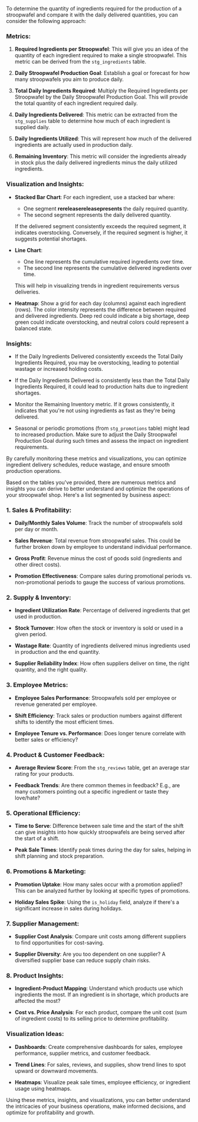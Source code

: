 To determine the quantity of ingredients required for the production of a stroopwafel and compare it with the daily delivered quantities, you can consider the following approach:

### Metrics:

1. **Required Ingredients per Stroopwafel**: This will give you an idea of the quantity of each ingredient required to make a single stroopwafel. This metric can be derived from the `stg_ingredients` table.

2. **Daily Stroopwafel Production Goal**: Establish a goal or forecast for how many stroopwafels you aim to produce daily.

3. **Total Daily Ingredients Required**: Multiply the Required Ingredients per Stroopwafel by the Daily Stroopwafel Production Goal. This will provide the total quantity of each ingredient required daily.

4. **Daily Ingredients Delivered**: This metric can be extracted from the `stg_supplies` table to determine how much of each ingredient is supplied daily.

5. **Daily Ingredients Utilized**: This will represent how much of the delivered ingredients are actually used in production daily.

6. **Remaining Inventory**: This metric will consider the ingredients already in stock plus the daily delivered ingredients minus the daily utilized ingredients. 

### Visualization and Insights:

- **Stacked Bar Chart**: For each ingredient, use a stacked bar where:
  - One segment **rereleasereleasepresents** the daily required quantity.
  - The second segment represents the daily delivered quantity.
  
  If the delivered segment consistently exceeds the required segment, it indicates overstocking. Conversely, if the required segment is higher, it suggests potential shortages.

- **Line Chart**: 
  - One line represents the cumulative required ingredients over time.
  - The second line represents the cumulative delivered ingredients over time.
  
  This will help in visualizing trends in ingredient requirements versus deliveries.

- **Heatmap**: Show a grid for each day (columns) against each ingredient (rows). The color intensity represents the difference between required and delivered ingredients. Deep red could indicate a big shortage, deep green could indicate overstocking, and neutral colors could represent a balanced state.

### Insights:

- If the Daily Ingredients Delivered consistently exceeds the Total Daily Ingredients Required, you may be overstocking, leading to potential wastage or increased holding costs.

- If the Daily Ingredients Delivered is consistently less than the Total Daily Ingredients Required, it could lead to production halts due to ingredient shortages.

- Monitor the Remaining Inventory metric. If it grows consistently, it indicates that you're not using ingredients as fast as they're being delivered.

- Seasonal or periodic promotions (from `stg_promotions` table) might lead to increased production. Make sure to adjust the Daily Stroopwafel Production Goal during such times and assess the impact on ingredient requirements.

By carefully monitoring these metrics and visualizations, you can optimize ingredient delivery schedules, reduce wastage, and ensure smooth production operations.

Based on the tables you've provided, there are numerous metrics and insights you can derive to better understand and optimize the operations of your stroopwafel shop. Here's a list segmented by business aspect:

### 1. **Sales & Profitability**:

- **Daily/Monthly Sales Volume**: Track the number of stroopwafels sold per day or month.
  
- **Sales Revenue**: Total revenue from stroopwafel sales. This could be further broken down by employee to understand individual performance.

- **Gross Profit**: Revenue minus the cost of goods sold (ingredients and other direct costs).

- **Promotion Effectiveness**: Compare sales during promotional periods vs. non-promotional periods to gauge the success of various promotions.

### 2. **Supply & Inventory**:

- **Ingredient Utilization Rate**: Percentage of delivered ingredients that get used in production.

- **Stock Turnover**: How often the stock or inventory is sold or used in a given period.

- **Wastage Rate**: Quantity of ingredients delivered minus ingredients used in production and the end quantity.

- **Supplier Reliability Index**: How often suppliers deliver on time, the right quantity, and the right quality.

### 3. **Employee Metrics**:

- **Employee Sales Performance**: Stroopwafels sold per employee or revenue generated per employee.

- **Shift Efficiency**: Track sales or production numbers against different shifts to identify the most efficient times.

- **Employee Tenure vs. Performance**: Does longer tenure correlate with better sales or efficiency?

### 4. **Product & Customer Feedback**:

- **Average Review Score**: From the `stg_reviews` table, get an average star rating for your products.

- **Feedback Trends**: Are there common themes in feedback? E.g., are many customers pointing out a specific ingredient or taste they love/hate?

### 5. **Operational Efficiency**:

- **Time to Serve**: Difference between sale time and the start of the shift can give insights into how quickly stroopwafels are being served after the start of a shift.

- **Peak Sale Times**: Identify peak times during the day for sales, helping in shift planning and stock preparation.

### 6. **Promotions & Marketing**:

- **Promotion Uptake**: How many sales occur with a promotion applied? This can be analyzed further by looking at specific types of promotions.

- **Holiday Sales Spike**: Using the `is_holiday` field, analyze if there's a significant increase in sales during holidays.

### 7. **Supplier Management**:

- **Supplier Cost Analysis**: Compare unit costs among different suppliers to find opportunities for cost-saving.

- **Supplier Diversity**: Are you too dependent on one supplier? A diversified supplier base can reduce supply chain risks.

### 8. **Product Insights**:

- **Ingredient-Product Mapping**: Understand which products use which ingredients the most. If an ingredient is in shortage, which products are affected the most?

- **Cost vs. Price Analysis**: For each product, compare the unit cost (sum of ingredient costs) to its selling price to determine profitability.

### Visualization Ideas:

- **Dashboards**: Create comprehensive dashboards for sales, employee performance, supplier metrics, and customer feedback.

- **Trend Lines**: For sales, reviews, and supplies, show trend lines to spot upward or downward movements.

- **Heatmaps**: Visualize peak sale times, employee efficiency, or ingredient usage using heatmaps.

Using these metrics, insights, and visualizations, you can better understand the intricacies of your business operations, make informed decisions, and optimize for profitability and growth.

